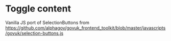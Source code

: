 # Toggle content
Vanilla JS port of SelectionButtons from https://github.com/alphagov/govuk_frontend_toolkit/blob/master/javascripts/govuk/selection-buttons.js
